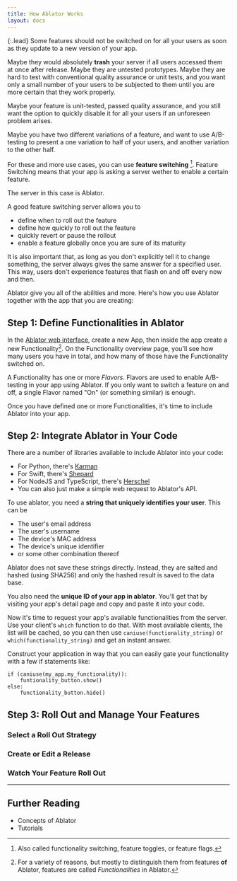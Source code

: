 ```yaml
---
title: How Ablator Works
layout: docs
---
```


{:.lead}
Some features should not be switched on for all your users as soon as they update to a new version of your app.

Maybe they would absolutely **trash** your server if all users accessed them at once after release. Maybe they are untested prototypes. Maybe they are hard to test with conventional quality assurance or unit tests, and you want only a small number of your users to be subjected to them until you are more certain that they work properly.

Maybe your feature is unit-tested, passed quality assurance, and you still want the option to quickly disable it for all your users if an unforeseen problem arises.

Maybe you have two different variations of a feature, and want to use A/B-testing to present a one variation to half of your users, and another variation to the other half. 

For these and more use cases, you can use **feature switching** [^1]. Feature Switching means that your app is asking a server wether to enable a certain feature. 

[^1]: Also called functionality switching, feature toggles, or feature flags.[^2]

The server in this case is Ablator.

A good feature switching server allows you to 
- define when to roll out the feature
- define how quickly to roll out the feature
- quickly revert or pause the rollout
- enable a feature globally once you are sure of its maturity

It is also important that, as long as you don't explicitly tell it to change something, the server always gives the same answer for a specified user. This way, users don't experience features that flash on and off every now and then. 

Ablator give you all of the abilities and more. Here's how you use Ablator together with the app that you are creating:

## Step 1: Define Functionalities in Ablator
In the [Ablator web interface](http://ablator.space/), create a new App, then inside the app create a new Functionality[^2]. On the Functionality overview page, you'll see how many users you have in total, and how many of those have the Functionality switched on.

[^2]: For a variety of reasons, but mostly to distinguish them from features **of** Ablator, features are called *Functionalities* in Ablator.

A Functionality has one or more *Flavors*. Flavors are used to enable A/B-testing in your app using Ablator. If you only want to switch a feature on and off, a single Flavor named "On" (or something similar) is enough.

Once you have defined one or more Functionalities, it's time to include Ablator into your app. 

## Step 2: Integrate Ablator in Your Code
There are a number of libraries available to include Ablator into your code:

- For Python, there's [Karman](https://github.com/ablator/karman)
- For Swift, there's [Shepard](https://github.com/ablator/shepard)
- For NodeJS and TypeScript, there's [Herschel](https://github.com/ablator/herschel)
- You can also just make a simple web request to Ablator's API.

To use ablator, you need a **string that uniquely identifies your user**. This can be 

- The user's email address
- The user's username
- The device's MAC address
- The device's unique identifier
- or some other combination thereof

Ablator does not save these strings directly. Instead, they are salted and hashed (using SHA256) and only the hashed result is saved to the data base. 

You also need the **unique ID of your app in ablator**. You'll get that by visiting your app's detail page and copy and paste it into your code. 

Now it's time to request your app's available functionalities from the server. Use your client's `which` function to do that. With most available clients, the list will be cached, so you can then use `caniuse(functionality_string)` or `which(functionality_string)` and get an instant answer.

Construct your application in way that you can easily gate your functionality with a few if statements like:

    if (caniuse(my_app.my_functionality)):
        funtionality_button.show()
    else:
        functionality_button.hide()

## Step 3: Roll Out and Manage Your Features

### Select a Roll Out Strategy

### Create or Edit a Release

### Watch Your Feature Roll Out

---

## Further Reading
- Concepts of Ablator
- Tutorials
